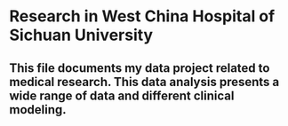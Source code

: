 # Research in West China Hospital of Sichuan University
## This file documents my data project related to medical research. This data analysis presents a wide range of data and different clinical modeling.

